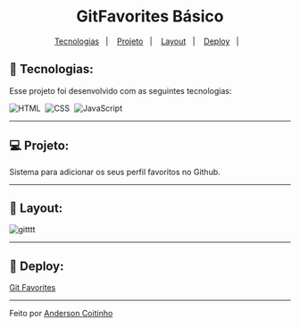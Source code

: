 <h1 align="center">GitFavorites Básico</h1>

<p align="center">
  <a href="#-tecnologias">Tecnologias</a>&nbsp;&nbsp;&nbsp;|&nbsp;&nbsp;&nbsp;
  <a href="#-projeto">Projeto</a>&nbsp;&nbsp;&nbsp;|&nbsp;&nbsp;&nbsp;
  <a href="#-layout">Layout</a>&nbsp;&nbsp;&nbsp;|&nbsp;&nbsp;&nbsp;
  <a href="#-deploy">Deploy</a>&nbsp;&nbsp;&nbsp;|&nbsp;&nbsp;&nbsp;
</p>

## 🚀 Tecnologias:
Esse projeto foi desenvolvido com as seguintes tecnologias:

![HTML](https://img.shields.io/badge/-HTML-05122A?style=flat&logo=HTML5)&nbsp;
![CSS](https://img.shields.io/badge/-CSS-05122A?style=flat&logo=CSS3&logoColor=1572B6)&nbsp;
![JavaScript](https://img.shields.io/badge/-JavaScript-05122A?style=flat&logo=javascript)&nbsp;

<hr>

## 💻 Projeto:
Sistema para adicionar os seus perfil favoritos no Github. 

<hr>

## 🔖 Layout:
![gitttt](https://user-images.githubusercontent.com/104800828/223194003-e18ee853-314f-48ac-8425-317cd52e83c8.PNG)
<br>

<hr>

## 🔖 Deploy:
<a href="https://git-favorites-kappa.vercel.app/">Git Favorites</a>
<hr>
Feito por <a href="https://www.linkedin.com/in/anderson-coitinho/">Anderson Coitinho</a>
